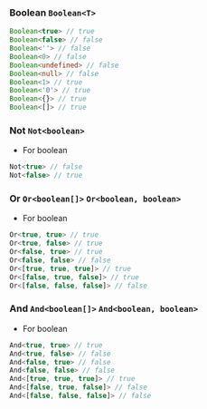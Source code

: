 
### Boolean `Boolean<T>`


``` typescript
Boolean<true> // true
Boolean<false> // false
Boolean<''> // false
Boolean<0> // false
Boolean<undefined> // false
Boolean<null> // false
Boolean<1> // true
Boolean<'0'> // true
Boolean<{}> // true
Boolean<[]> // true
```

			
### Not `Not<boolean>`
 * For boolean

``` typescript
Not<true> // false
Not<false> // true
```

			
### Or `Or<boolean[]>` `Or<boolean, boolean>`
 * For boolean

``` typescript
Or<true, true> // true
Or<true, false> // true
Or<false, true> // true
Or<false, false> // false
Or<[true, true, true]> // true
Or<[false, true, false]> // true
Or<[false, false, false]> // false
```

			
### And `And<boolean[]>` `And<boolean, boolean>`
 * For boolean

``` typescript
And<true, true> // true
And<true, false> // false
And<false, true> // false
And<false, false> // false
And<[true, true, true]> // true
And<[false, true, false]> // false
And<[false, false, false]> // false
```

			